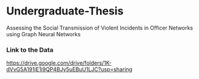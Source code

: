 # Undergraduate-Thesis
 Assessing the Social Transmission of Violent Incidents in Officer Networks using Graph Neural Networks

### Link to the Data
https://drive.google.com/drive/folders/1K-dVvG5A191jE1i9QP4BJy5uEBuU1LJC?usp=sharing
